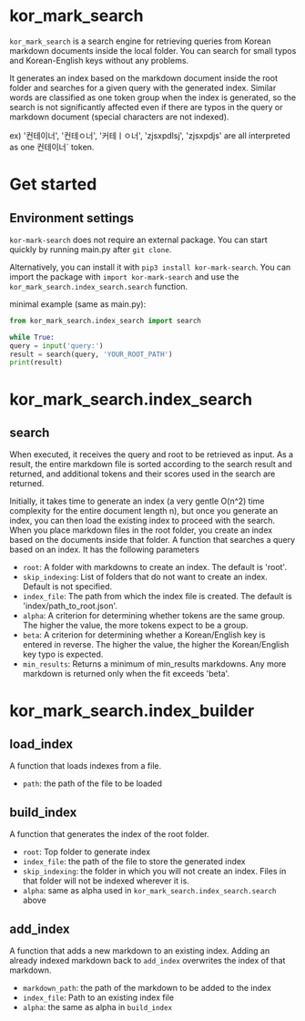 # kor_mark_search
`kor_mark_search` is a search engine for retrieving queries from Korean markdown documents inside the local folder.
You can search for small typos and Korean-English keys without any problems.

It generates an index based on the markdown document inside the root folder and searches for a given query with the generated index. Similar words are classified as one token group when the index is generated, so the search is not significantly affected even if there are typos in the query or markdown document (special characters are not indexed).

ex) '컨테이너', '컨테ㅇ너', '커테ㅣㅇ너', 'zjsxpdlsj', 'zjsxpdjs' are all interpreted as one 컨테이너` token.

# Get started
## Environment settings
`kor-mark-search` does not require an external package. You can start quickly by running main.py after `git clone`.

Alternatively, you can install it with `pip3 install kor-mark-search`. You can import the package with `import kor-mark-search` and use the `kor_mark_search.index_search.search` function.

minimal example (same as main.py):
```python
from kor_mark_search.index_search import search

while True:
query = input('query:')
result = search(query, 'YOUR_ROOT_PATH')
print(result)
```

# kor_mark_search.index_search
## search
When executed, it receives the query and root to be retrieved as input.
As a result, the entire markdown file is sorted according to the search result and returned, and additional tokens and their scores used in the search are returned.

Initially, it takes time to generate an index (a very gentle O(n^2) time complexity for the entire document length n), but once you generate an index, you can then load the existing index to proceed with the search.
When you place markdown files in the root folder, you create an index based on the documents inside that folder.
A function that searches a query based on an index. It has the following parameters
- `root`: A folder with markdowns to create an index. The default is 'root'.
- `skip_indexing`: List of folders that do not want to create an index. Default is not specified.
- `index_file`: The path from which the index file is created. The default is 'index/path_to_root.json'.
- `alpha`: A criterion for determining whether tokens are the same group. The higher the value, the more tokens expect to be a group.
- `beta`: A criterion for determining whether a Korean/English key is entered in reverse. The higher the value, the higher the Korean/English key typo is expected.
- `min_results`: Returns a minimum of min_results markdowns. Any more markdown is returned only when the fit exceeds 'beta'.

# kor_mark_search.index_builder
## load_index
A function that loads indexes from a file.
- `path`: the path of the file to be loaded

## build_index
A function that generates the index of the root folder.
- `root`: Top folder to generate index
- `index_file`: the path of the file to store the generated index
- `skip_indexing`: the folder in which you will not create an index. Files in that folder will not be indexed wherever it is.
- `alpha`: same as alpha used in `kor_mark_search.index_search.search` above

## add_index
A function that adds a new markdown to an existing index. Adding an already indexed markdown back to `add_index` overwrites the index of that markdown.
- `markdown_path`: the path of the markdown to be added to the index
- `index_file`: Path to an existing index file
- `alpha`: the same as alpha in `build_index`